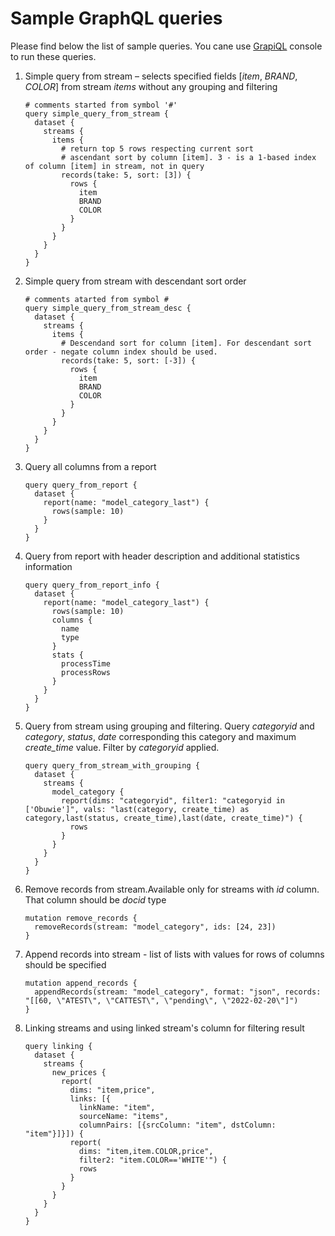 # Sample GraphQL queries

Please find below the list of sample queries. You cane use [GrapiQL](/graphiql) console to run these queries.

<style>
.my-content code {
  white-space: pre;
}
.my-content ul > li + li,
.my-content ol > li + li {
  margin-top: 10px;
}
</style>

1. Simple query from stream – selects specified fields [*item*, *BRAND*, *COLOR*] from stream *items* without any grouping and filtering
    ```
    # comments started from symbol '#'
    query simple_query_from_stream {
      dataset {
        streams {
          items {
            # return top 5 rows respecting current sort
            # ascendant sort by column [item]. 3 - is a 1-based index of column [item] in stream, not in query         
            records(take: 5, sort: [3]) {
              rows {
                item
                BRAND
                COLOR
              }
            }
          }
        }
      }
    }
    ```


2. Simple query from stream with descendant sort order
    ```
    # comments atarted from symbol #
    query simple_query_from_stream_desc {
      dataset {
        streams {
          items {
            # Descendand sort for column [item]. For descendant sort order - negate column index should be used.  
            records(take: 5, sort: [-3]) {
              rows {
                item
                BRAND
                COLOR
              }
            }
          }
        }
      }
    }
    ```


3. Query all columns from a report
    ```
    query query_from_report {
      dataset {
        report(name: "model_category_last") {
          rows(sample: 10)
        }
      }
    }
    ```


4. Query from report with header description and additional statistics information
    ```
    query query_from_report_info {
      dataset {
        report(name: "model_category_last") {
          rows(sample: 10)
          columns {
            name
            type
          }
          stats {
            processTime
            processRows
          }
        }
      }
    }
    ```

5. Query from stream using grouping and filtering. Query *categoryid* and *category*, *status*, *date* corresponding  this category and maximum *create_time* value. Filter by *categoryid* applied.
    ```
    query query_from_stream_with_grouping {
      dataset {
        streams {
          model_category {
            report(dims: "categoryid", filter1: "categoryid in ['Obuwie']", vals: "last(category, create_time) as category,last(status, create_time),last(date, create_time)") {
              rows
            }
          }
        }
      }
    }
    
    ```


6. Remove records from stream.Available only for streams with *id* column. That column should be *docid* type
    ```
    mutation remove_records {
      removeRecords(stream: "model_category", ids: [24, 23])
    }
    ```


7. Append records into stream - list of lists with values for rows of columns should be specified
    ```
    mutation append_records {
      appendRecords(stream: "model_category", format: "json", records: "[[60, \"ATEST\", \"CATTEST\", \"pending\", \"2022-02-20\"]")
    }
    ```


8. Linking streams and using linked stream's column for filtering result
    ```
    query linking {
      dataset {
        streams {
          new_prices {
            report(
              dims: "item,price", 
              links: [{
                linkName: "item", 
                sourceName: "items", 
                columnPairs: [{srcColumn: "item", dstColumn: "item"}]}]) {
              report(
                dims: "item,item.COLOR,price", 
                filter2: "item.COLOR=='WHITE'") {
                rows
              }
            }
          }
        }
      }
    }
    ```
    
    
